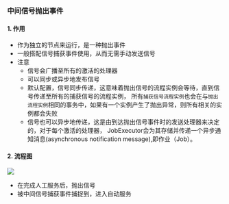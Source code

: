 ###  中间信号抛出事件 

#### 1. 作用
* 作为独立的节点来运行，是一种抛出事件
* 一般搭配信号捕获事件使用，从而无需手动发送信号
* 注意
  * 信号会广播至所有的激活的处理器
  * 可以同步或异步地发布信号
  * 默认配置，信号同步传递，这意味着抛出信号的流程实例会等待，直到信号传递至所有的捕获信号的流程实例，
所有`捕获信号流程实例`也会在与`抛出流程实例`相同的事务中，如果有一个实例产生了抛出异常，则所有相关的实例都会失败
  * 信号也可以异步地传递，这是由到达抛出信号事件时的发送处理器来决定的，对于每个激活的处理器，
JobExecutor会为其存储并传递一个异步通知消息(asynchronous notification message),即作业（Job）。

#### 2. 流程图
![](https://fgq233.github.io/imgs/workflow/flow31.png)


* 在完成人工服务后，抛出信号
* 被中间信号捕获事件捕捉到，进入自动服务



